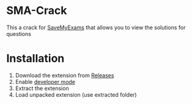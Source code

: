 # SMA-Crack

This a crack for [SaveMyExams](https://www.savemyexams.co.uk/) that allows you to view the solutions for questions

# Installation

1. Download the extension from [Releases](https://github.com/Stefanuk12/SMA-Crack/releases/latest)
2. Enable [developer mode](https://youtu.be/sZeUZjhOfgM)
3. Extract the extension
4. Load unpacked extension (use extracted folder)